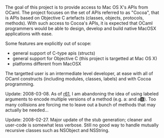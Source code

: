The goal of this project is to provide access to Mac OS X's APIs from OCaml. The project focuses on the set of APIs referred to as "Cocoa", that is APIs based on Objective C artefacts (classes, objects, protocols, methods).
With such access to Cocoa's APIs, it is expected that OCaml programmers would be able to design, develop and build native MacOSX applications with ease.

Some features are explicitly out of scope:
- general support of C-type apis (structs)
- general support for Objective C (this project is targetted at Mac OS X)
- platforms different from MacOSX

The targetted user is an intermediate level developer, at ease with all of OCaml constructs (including modules, classes, labels) and with Cocoa programming.

Update: 2008-03-08. As of [r61](https://code.google.com/p/objective-c-caml-bridge/source/detail?r=61), I am abandoning the idea of using labeled arguments to encode multiple versions of a method (e.g. a: and a:b:). Too many collisions are forcing me to leave out a bunch of methods that may actually be needed...

Update: 2008-02-27. Major update of the stub generation; cleaner and user-code is somewhat less verbose. Still no good way to handle mutually recursive classes such as NSObject and NSString.
